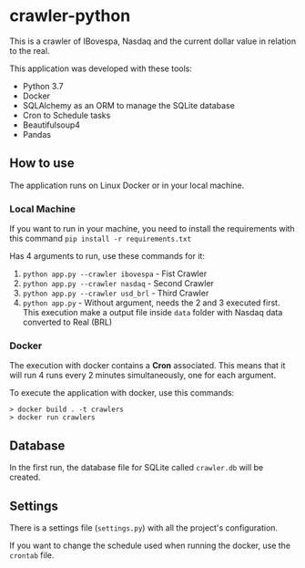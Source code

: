 # crawler-python

This is a crawler of IBovespa, Nasdaq and the current dollar value in relation to the real.

This application was developed with these tools:
* Python 3.7
* Docker
* SQLAlchemy as an ORM to manage the SQLite database
* Cron to Schedule tasks
* Beautifulsoup4
* Pandas

## How to use

The application runs on Linux Docker or in your local machine.

### Local Machine

If you want to run in your machine, you need to install the requirements with this command
`pip install -r requirements.txt`

Has 4 arguments to run, use these commands for it:
1. `python app.py --crawler ibovespa` - Fist Crawler
1. `python app.py --crawler nasdaq` - Second Crawler
1. `python app.py --crawler usd_brl` - Third Crawler
1. `python app.py` - Without argument, needs the 2 and 3 executed first. 
    This execution make a output file inside `data` folder with Nasdaq data converted to Real (BRL)
 
### Docker

The execution with docker contains a **Cron** associated. 
This means that it will run 4 runs every 2 minutes simultaneously, one for each argument.

To execute the application with docker, use this commands:
```
> docker build . -t crawlers
> docker run crawlers
```
 
## Database
 
In the first run, the database file for SQLite called `crawler.db` will be created.

## Settings

There is a settings file (`settings.py`) with all the project's configuration.

If you want to change the schedule used when running the docker, use the `crontab` file.
